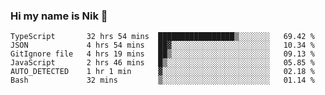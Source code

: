 ### Hi my name is Nik 👋

<!--
**NikDoe/NikDoe** is a ✨ _special_ ✨ repository because its `README.md` (this file) appears on your GitHub profile.

Here are some ideas to get you started:

- 🔭 I’m currently working on ...
- 🌱 I’m currently learning ...
- 👯 I’m looking to collaborate on ...
- 🤔 I’m looking for help with ...
- 💬 Ask me about ...
- 📫 How to reach me: ...
- 😄 Pronouns: ...
- ⚡ Fun fact: ...
-->

<!--START_SECTION:waka-->

```text
TypeScript       32 hrs 54 mins  █████████████████▒░░░░░░░   69.42 %
JSON             4 hrs 54 mins   ██▓░░░░░░░░░░░░░░░░░░░░░░   10.34 %
GitIgnore file   4 hrs 19 mins   ██▒░░░░░░░░░░░░░░░░░░░░░░   09.13 %
JavaScript       2 hrs 46 mins   █▒░░░░░░░░░░░░░░░░░░░░░░░   05.85 %
AUTO_DETECTED    1 hr 1 min      ▓░░░░░░░░░░░░░░░░░░░░░░░░   02.18 %
Bash             32 mins         ▒░░░░░░░░░░░░░░░░░░░░░░░░   01.14 %
```

<!--END_SECTION:waka-->
